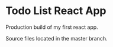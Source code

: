 # Todo List React App
Production build of my first react app.

Source files located in the master branch.
